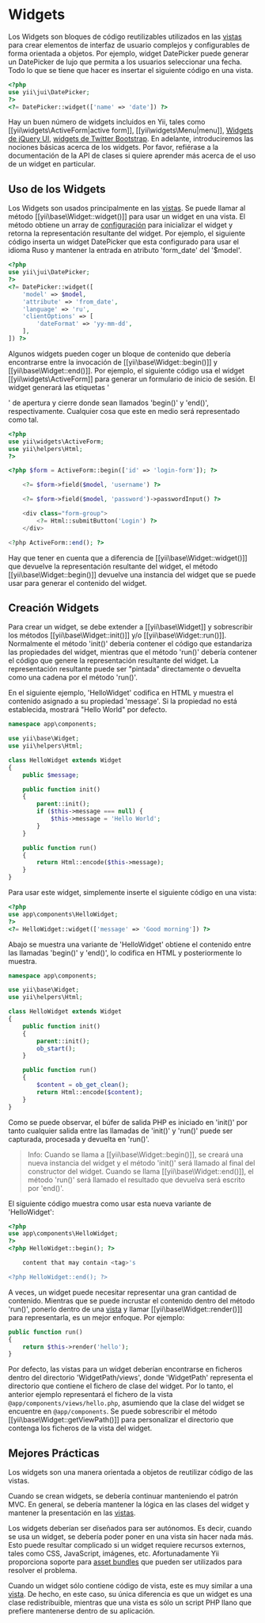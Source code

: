 ﻿Widgets
=======

Los Widgets son bloques de código reutilizables utilizados en las [vistas](structure-views.md) para crear elementos de 
interfaz de usuario complejos y configurables de forma orientada a objetos. Por ejemplo, widget DatePicker puede 
generar un DatePicker de lujo que permita a los usuarios seleccionar una fecha. Todo lo que se tiene que hacer es 
insertar el siguiente código en una vista.

```php
<?php
use yii\jui\DatePicker;
?>
<?= DatePicker::widget(['name' => 'date']) ?>
```

Hay un buen número de widgets incluidos en Yii, tales como [[yii\widgets\ActiveForm|active form]], 
[[yii\widgets\Menu|menu]], [Widgets de jQuery UI](widget-jui.md), [widgets de Twitter Bootstrap](widget-bootstrap.md). 
En adelante, introduciremos las nociones básicas acerca de los widgets. Por favor, refiérase a la documentación de la 
API de clases si quiere aprender más acerca de el uso de un widget en particular.

## Uso de los Widgets <span id="using-widgets"></span>

Los Widgets son usados principalmente en las [vistas](structure-views.md). Se puede llamar al método 
[[yii\base\Widget::widget()]] para usar un widget en una vista. El método obtiene un array de 
[configuración](concept-configurations.md) para inicializar el widget y retorna la representación resultante del 
widget. Por ejemplo, el siguiente código inserta un widget DatePicker que esta configurado para usar el idioma Ruso y 
mantener la entrada en atributo 'form_date' del '$model'.

```php
<?php
use yii\jui\DatePicker;
?>
<?= DatePicker::widget([
    'model' => $model,
    'attribute' => 'from_date',
    'language' => 'ru',
    'clientOptions' => [
        'dateFormat' => 'yy-mm-dd',
    ],
]) ?>
```

Algunos widgets pueden coger un bloque de contenido que debería encontrarse entre la invocación de 
[[yii\base\Widget::begin()]] y [[yii\base\Widget::end()]]. Por ejemplo, el siguiente código usa el widget 
[[yii\widgets\ActiveForm]] para generar un formulario de inicio de sesión. El widget generará las etiquetas '<form>' 
de apertura y cierre donde sean llamados 'begin()' y 'end()', respectivamente. Cualquier cosa que este en medio será 
representado como tal.

```php
<?php
use yii\widgets\ActiveForm;
use yii\helpers\Html;
?>

<?php $form = ActiveForm::begin(['id' => 'login-form']); ?>

    <?= $form->field($model, 'username') ?>

    <?= $form->field($model, 'password')->passwordInput() ?>

    <div class="form-group">
        <?= Html::submitButton('Login') ?>
    </div>

<?php ActiveForm::end(); ?>
```

Hay que tener en cuenta que a diferencia de [[yii\base\Widget::widget()]] que devuelve la representación resultante 
del widget, el método [[yii\base\Widget::begin()]] devuelve una instancia del widget que se puede usar para generar el 
contenido del widget.

## Creación Widgets <span id="creating-widgets"></span>

Para crear un widget, se debe extender a [[yii\base\Widget]] y sobrescribir los métodos [[yii\base\Widget::init()]] 
y/o [[yii\base\Widget::run()]]. Normalmente el método 'init()' debería contener el código que estandariza las 
propiedades del widget, mientras que el método 'run()' debería contener el código que genere la representación 
resultante del widget. La representación resultante puede ser "pintada" directamente o devuelta como una cadena por el 
método 'run()'.

En el siguiente ejemplo, 'HelloWidget' codifica en HTML y muestra el contenido asignado a su propiedad 'message'. Si 
la propiedad no está establecida, mostrará "Hello World" por defecto.

```php
namespace app\components;

use yii\base\Widget;
use yii\helpers\Html;

class HelloWidget extends Widget
{
    public $message;

    public function init()
    {
        parent::init();
        if ($this->message === null) {
            $this->message = 'Hello World';
        }
    }

    public function run()
    {
        return Html::encode($this->message);
    }
}
```

Para usar este widget, simplemente inserte el siguiente código en una vista:

```php
<?php
use app\components\HelloWidget;
?>
<?= HelloWidget::widget(['message' => 'Good morning']) ?>
```

Abajo se muestra una variante de 'HelloWidget' obtiene el contenido entre las llamadas 'begin()' y 'end()', lo 
codifica en HTML y posteriormente lo muestra.

```php
namespace app\components;

use yii\base\Widget;
use yii\helpers\Html;

class HelloWidget extends Widget
{
    public function init()
    {
        parent::init();
        ob_start();
    }

    public function run()
    {
        $content = ob_get_clean();
        return Html::encode($content);
    }
}
```

Como se puede observar, el búfer de salida PHP es iniciado en 'init()' por tanto cualquier salida entre las llamadas 
de 'init()' y 'run()' puede ser capturada, procesada y devuelta en 'run()'.

> Info: Cuando se llama a [[yii\base\Widget::begin()]], se creará una nueva instancia del widget y el método 'init()' 
  será llamado al final del constructor del widget. Cuando se llama [[yii\base\Widget::end()]], el método 'run()' será 
  llamado el resultado que devuelva será escrito por 'end()'.

El siguiente código muestra como usar esta nueva variante de 'HelloWidget':

```php
<?php
use app\components\HelloWidget;
?>
<?php HelloWidget::begin(); ?>

    content that may contain <tag>'s

<?php HelloWidget::end(); ?>
```

A veces, un widget puede necesitar representar una gran cantidad de contenido. Mientras que se puede incrustar el 
contenido dentro del método 'run()', ponerlo dentro de una [vista](structure-views.md) y llamar 
[[yii\base\Widget::render()]] para representarla, es un mejor enfoque. Por ejemplo:

```php
public function run()
{
    return $this->render('hello');
}
```

Por defecto, las vistas para un widget deberían encontrarse en ficheros dentro del directorio 'WidgetPath/views', 
donde 'WidgetPath' representa el directorio que contiene el fichero de clase del widget. Por lo tanto, el anterior 
ejemplo representará el fichero de la vista `@app/components/views/hello.php`, asumiendo que la clase del widget se 
encuentre en `@app/components`. Se puede sobrescribir el método [[yii\base\Widget::getViewPath()]] para personalizar 
el directorio que contenga los ficheros de la vista del widget.

## Mejores Prácticas <span id="best-practices"></span>

Los widgets son una manera orientada a objetos de reutilizar código de las vistas.

Cuando se crean widgets, se debería continuar manteniendo el patrón MVC. En general, se debería mantener la lógica en 
las clases del widget y mantener la presentación en las [vistas](structure-views.md).

Los widgets deberían ser diseñados para ser autónomos. Es decir, cuando se usa un widget, se debería poder poner en 
una vista sin hacer nada más. Esto puede resultar complicado si un widget requiere recursos externos, tales como CSS, 
JavaScript, imágenes, etc. Afortunadamente Yii proporciona soporte para 
[asset bundles](structure-asset-bundles.md) que pueden ser utilizados para resolver el problema.

Cuando un widget sólo contiene código de vista, este es muy similar a una [vista](structure-views.md). De hecho, en 
este caso, su única diferencia es que un widget es una clase redistribuible, mientras que una vista es sólo un script 
PHP llano que prefiere mantenerse dentro de su aplicación.
